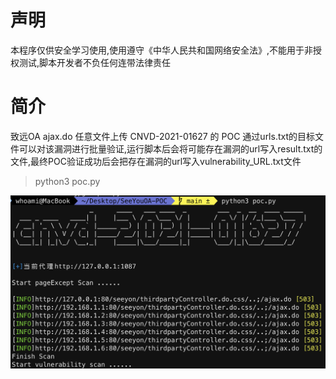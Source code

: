# 声明
本程序仅供安全学习使用,使用遵守《中华人民共和国网络安全法》,不能用于非授权测试,脚本开发者不负任何连带法律责任

# 简介
致远OA ajax.do 任意文件上传 CNVD-2021-01627 的 POC
通过urls.txt的目标文件可以对该漏洞进行批量验证,运行脚本后会将可能存在漏洞的url写入result.txt的文件,最终POC验证成功后会把存在漏洞的url写入vulnerability_URL.txt文件
> python3 poc.py
<img src="demo.png">
